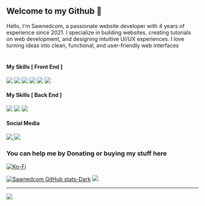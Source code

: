 ## Welcome to my Github 👋

Hello, I'm Sawnedcom, a passionate website developer with 4 years of experience since 2021. I specialize in building websites, creating tutorials on web development, and designing intuitive UI/UX experiences. I love turning ideas into clean, functional, and user-friendly web interfaces
#

#### My Skills [ Front End ]

<p align="left">
  <img src="https://img.shields.io/badge/HTML5-E34F26?style=for-the-badge&logo=html5&logoColor=white" style="cursor: default;" />
  <img src="https://img.shields.io/badge/CSS3-1572B6?style=for-the-badge&logo=css3&logoColor=white" style="cursor: default;" />
  <img src="https://img.shields.io/badge/Tailwind_CSS-38B2AC?style=for-the-badge&logo=tailwind-css&logoColor=white" style="cursor: default;" />
  <img src="https://img.shields.io/badge/JavaScript-323330?style=for-the-badge&logo=javascript&logoColor=F7DF1E" style="cursor: default;" />
  <img src="https://img.shields.io/badge/React-20232A?style=for-the-badge&logo=react&logoColor=61DAFB" style="cursor: default;" />
  <img src="https://img.shields.io/badge/next%20js-000000?style=for-the-badge&logo=nextdotjs&logoColor=white" style="cursor: default;" />
</p>

#### My Skills [ Back End ]

<p align="left">
  <img src="https://img.shields.io/badge/Laravel-FF2D20?style=for-the-badge&logo=laravel&logoColor=white" style="cursor: default;" />
  <img src="https://img.shields.io/badge/Node%20js-339933?style=for-the-badge&logo=nodedotjs&logoColor=white" style="cursor: default;" />
  <img src="https://img.shields.io/badge/Express%20js-000000?style=for-the-badge&logo=express&logoColor=white" style="cursor: default;" />
</p>

#### Social Media

<p align="left">
  <a href="https://www.instagram.com/sawnedcom.official/">
    <img src="https://img.shields.io/badge/Instagram-%23E4405F.svg?logo=Instagram&logoColor=white" />
  </a>
  <a href="https://www.youtube.com/@sawnedcom.official">
    <img src="https://img.shields.io/badge/YouTube-%23FF0000.svg?logo=YouTube&logoColor=white" />
  </a>
</p>

### You can help me by Donating or buying my stuff here

[![Ko-Fi](https://img.shields.io/badge/Ko--fi-F16061?style=for-the-badge&logo=ko-fi&logoColor=white)](https://ko-fi.com/sawnedcom)


[![Sawnedcom GitHub stats-Dark](https://github-readme-stats.vercel.app/api?username=sawnedcom&show_icons=true&theme=gruvbox)](https://github.com/sawnedcom/)
![](https://nirzak-streak-stats.vercel.app/?user=sawnedcom&theme=dark&hide_border=false)<br/>

---

![](https://github-readme-stats.vercel.app/api/top-langs/?username=sawnedcom&theme=dark&hide_border=false&include_all_commits=false&count_private=false&layout=compact)

